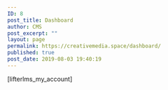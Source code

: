 ```yaml
---
ID: 8
post_title: Dashboard
author: CMS
post_excerpt: ""
layout: page
permalink: https://creativemedia.space/dashboard/
published: true
post_date: 2019-08-03 19:40:19
---
```

[lifterlms_my_account]